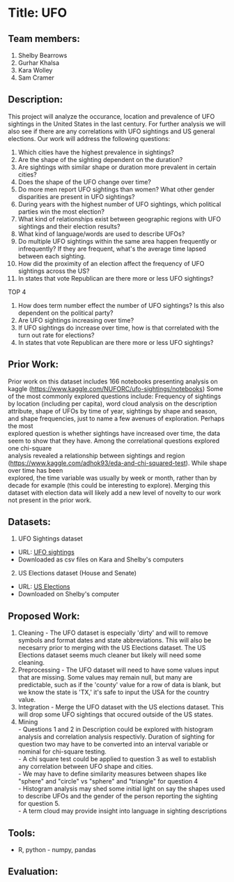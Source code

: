 # Title: UFO
## Team members: 
1) Shelby Bearrows
2) Gurhar Khalsa
3) Kara Wolley
4) Sam Cramer
## Description: 
This project will analyze the occurance, location and prevalence of UFO sightings in the United States in the last century. For further analysis we will also see if there are any correlations with UFO sightings and US general elections. Our work will address the following questions:
1) Which cities have the highest prevalence in sightings?
2) Are the shape of the sighting dependent on the duration?
3) Are sightings with similar shape or duration more prevalent in certain cities?
4) Does the shape of the UFO change over time?
5) Do more men report UFO sightings than women? What other gender disparities are present in UFO sightings?
6) During years with the highest number of UFO sightings, which political parties win the most election?
7) What kind of relationships exist between geographic regions with UFO sightings and their election results?
8) What kind of language/words are used to describe UFOs?
9) Do multiple UFO sightings within the same area happen frequently or infrequently? If they are frequent, what's the average time lapsed between each sighting.
10) How did the proximity of an election affect the frequency of UFO sightings across the US?
11) In states that vote Republican are there more or less UFO sightings?

TOP 4
1) How does term number effect the number of UFO sightings? Is this also dependent on the political party?
2) Are UFO sightings increasing over time?
3) If UFO sightings do increase over time, how is that correlated with the turn out rate for elections?
4) In states that vote Republican are there more or less UFO sightings?

## Prior Work:
 Prior work on this dataset includes 166 notebooks presenting analysis on kaggle (https://www.kaggle.com/NUFORC/ufo-sightings/notebooks)
 Some of the most commonly explored questions include: Frequency of sightings by location (including per capita), word cloud analysis on the description <br/> attribute, shape of UFOs by time of year, sightings by shape and season, and shape frequencies, just to name a few avenues of exploration. Perhaps the most <br/>  explored question is whether sightings have increased over time, the data seem to show that they have. Among the correlational questions explored one chi-square <br/>  analysis revealed a relationship between sightings and region (https://www.kaggle.com/adhok93/eda-and-chi-squared-test). While shape over time has been <br/>  explored, the time variable was usually by week or month, rather than by decade for example (this could be interesting to explore). Merging this dataset with election data will likely add a new level of novelty to our work not present in the prior work. <br/> 
## Datasets:
  1) UFO Sightings dataset
  - URL: [UFO sightings][1]
  - Downloaded as csv files on Kara and Shelby's computers
  2) US Elections dataset (House and Senate)
  - URL: [US Elections][2]
  - Downloaded on Shelby's computer
## Proposed Work:
  1) Cleaning
    - The UFO dataset is especially 'dirty' and will to remove symbols and format dates and state abbreviations. This will also be         
      necesarry prior to merging with the US Elections dataset. The US Elections dataset seems much cleaner but likely will need some cleaning.
  2) Preprocessing
    - The UFO dataset will need to have some values input that are missing. Some values may remain null, but many are predictable, such as if the 'county' value for       a row of data is blank, but we know the state is 'TX,' it's safe to input the USA for the country value. 
  3) Integration
    - Merge the UFO dataset with the US elections dataset. This will drop some UFO sightings that occured outside of the US states. 
  4) Mining <br/>
    - Questions 1 and 2 in Description could be explored with histogram analysis and correlation analysis respectivly. Duration of sighting for question two may have to be converted into an interval variable or nominal for chi-square testing. <br/>
    - A chi square test could be applied to question 3 as well to establish any correlation between UFO shape and cities. <br/>
    - We may have to define similarity measures between shapes like "sphere" and "circle" vs "sphere" and "triangle" for question 4 <br/>
    - Histogram analysis may shed some initial light on say the shapes used to describe UFOs and the gender of the person reporting the sighting for question 5. <br/> 
    - A term cloud may provide insight into language in sighting descriptions<br/>
 ## Tools:
  - R, python - numpy, pandas
## Evaluation: 






[1]: https://www.kaggle.com/NUFORC/ufo-sightings?select=complete.csv "UFO Sightings"
[2]: https://www.kaggle.com/tunguz/us-elections-dataset "US Elections"


